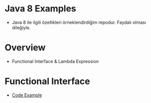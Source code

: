# Java 8 Examples
* Java 8 ile ilgili özellikleri örneklendirdiğim repodur. Faydalı olması dileğiyle.

# Overview
* Functional Interface & Lambda Expression


# Functional Interface
* [Code Example](https://github.com/kubilaycicek/Java8-Examples/tree/master/FunctionalInterface)
